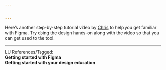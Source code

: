 ```yaml
---


---
```


<p>Here’s another step-by-step tutorial video by <a href="https://www.youtube.com/@CodeWithChris">Chris</a> to help you get familiar with Figma. Try doing the design hands-on along with the video so that you can get used to the tool.</p>

<hr>
<p>LU References/Tagged:<br>
<strong>Getting started with Figma</strong><br>
<strong>Getting started with your design education</strong></p>

